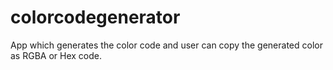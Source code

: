 # colorcodegenerator
App which generates the color code and user can copy the generated color as RGBA or Hex code.
